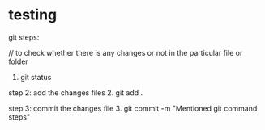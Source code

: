 # testing
git steps: 

// to check whether there is any changes or not in the particular file or folder

1. git status

step 2: add the changes files
2. git add .

step 3: commit the changes file
3. git commit -m "Mentioned git command steps"



